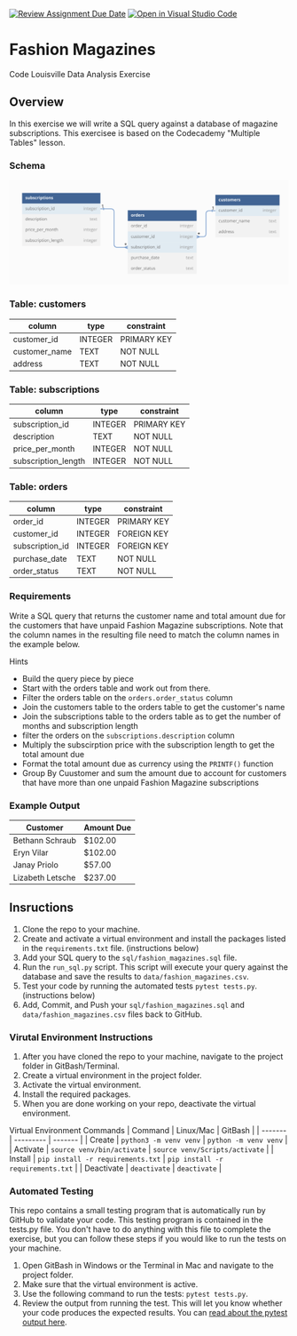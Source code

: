 [![Review Assignment Due Date](https://classroom.github.com/assets/deadline-readme-button-24ddc0f5d75046c5622901739e7c5dd533143b0c8e959d652212380cedb1ea36.svg)](https://classroom.github.com/a/lAm64Tsx)
[![Open in Visual Studio Code](https://classroom.github.com/assets/open-in-vscode-718a45dd9cf7e7f842a935f5ebbe5719a5e09af4491e668f4dbf3b35d5cca122.svg)](https://classroom.github.com/online_ide?assignment_repo_id=12515825&assignment_repo_type=AssignmentRepo)
# Fashion Magazines
Code Louisville Data Analysis Exercise


## Overview

In this exercise we will write a SQL query against a database of magazine 
subscriptions. This exercisee is based on the Codecademy "Multiple Tables" 
lesson.

### Schema
![database schema](img/schema.png)

### Table: customers
| column | type | constraint |
| ------ | ---- | ---------- |
| customer_id | INTEGER | PRIMARY KEY |
| customer_name | TEXT | NOT NULL |
| address | TEXT | NOT NULL |


### Table: subscriptions
| column | type | constraint |
| ------ | ---- | ---------- |
| subscription_id | INTEGER | PRIMARY KEY |
| description | TEXT | NOT NULL |
| price_per_month | INTEGER | NOT NULL |
| subscription_length | INTEGER | NOT NULL |

### Table: orders
| column | type | constraint |
| ------ | ---- | ---------- |
| order_id | INTEGER | PRIMARY KEY |
| customer_id | INTEGER | FOREIGN KEY |
| subscription_id | INTEGER | FOREIGN KEY |
| purchase_date | TEXT | NOT NULL |
| order_status | TEXT | NOT NULL |

### Requirements

Write a SQL query that returns the customer name and total amount due for the 
customers that have unpaid Fashion Magazine subscriptions. Note that the column 
names in the resulting file need to match the column names in the example below.

Hints
- Build the query piece by piece 
- Start with the orders table and work out from there.
- Filter the orders table on the `orders.order_status` column
- Join the customers table to the orders table to get the customer's name
- Join the subscriptions table to the orders table as to get the number of 
months and subscription length
- filter the orders on the `subscriptions.description` column
- Multiply the subscirption price with the subscription length to get the total 
amount due
- Format the total amount due as currency using the `PRINTF()` function
- Group By Cuustomer and sum the amount due to account for customers that have 
more than one unpaid Fashion Magazine subscriptions

### Example Output

| Customer | Amount Due |
| -------- | ---------- |
| Bethann Schraub | $102.00 |
| Eryn Vilar | $102.00 |
| Janay Priolo | $57.00 |
| Lizabeth Letsche | $237.00 |


## Insructions

1. Clone the repo to your machine.
1. Create and activate a virtual environment and install the packages listed in the 
`requirements.txt` file. (instructions below)
1. Add your SQL query to the `sql/fashion_magazines.sql` file.
1. Run the `run_sql.py` script. This script will execute your query against the
database and save the results to `data/fashion_magazines.csv`.
1. Test your code by running the automated tests `pytest tests.py`. 
(instructions below)
1. Add, Commit, and Push your `sql/fashion_magazines.sql` and 
`data/fashion_magazines.csv` files back to GitHub.

###  Virutal Environment Instructions

1. After you have cloned the repo to your machine, navigate to the project 
folder in GitBash/Terminal.
1. Create a virtual environment in the project folder. 
1. Activate the virtual environment.
1. Install the required packages. 
1. When you are done working on your repo, deactivate the virtual environment.

Virtual Environment Commands
| Command | Linux/Mac | GitBash |
| ------- | --------- | ------- |
| Create | `python3 -m venv venv` | `python -m venv venv` |
| Activate | `source venv/bin/activate` | `source venv/Scripts/activate` |
| Install | `pip install -r requirements.txt` | `pip install -r requirements.txt` |
| Deactivate | `deactivate` | `deactivate` |


### Automated Testing

This repo contains a small testing program that is automatically run by GitHub 
to validate your code. This testing program is contained in the tests.py file. 
You don't have to do anything with this file to complete the exercise, but you 
can follow these steps if you would like to run the tests on your machine.

1. Open GitBash in Windows or the Terminal in Mac and navigate to the project 
folder.
1. Make sure that the virtual environment is active.
1. Use the following command to run the tests: `pytest tests.py`. 
1. Review the output from running the test. This will let you know whether your 
code produces the expected results. You can 
[read about the pytest output here](https://docs.pytest.org/en/7.1.x/how-to/output.html).